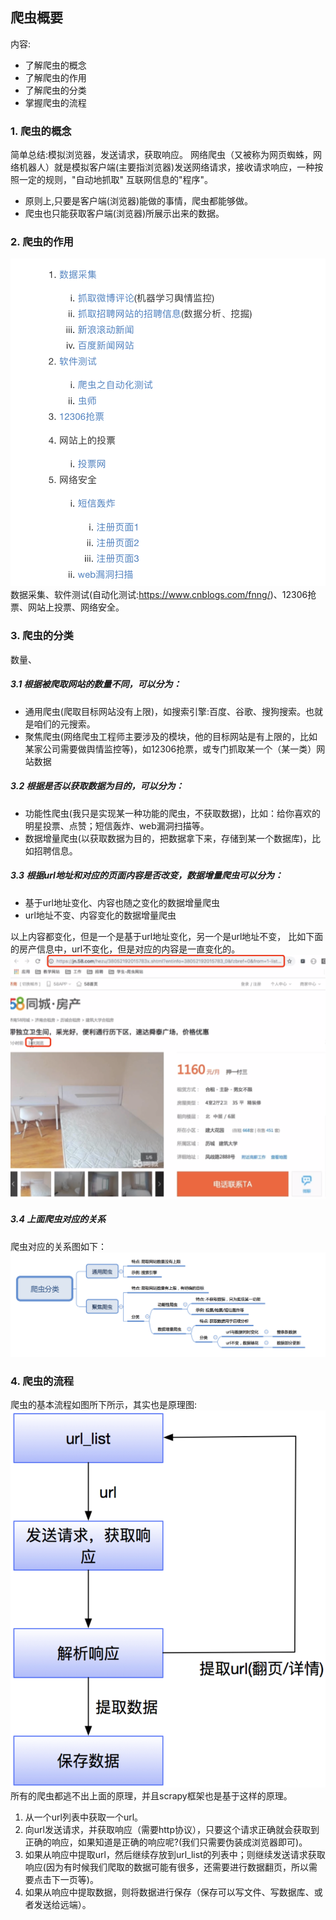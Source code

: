 ## 爬虫概要
内容:
* 了解爬虫的概念
* 了解爬虫的作用
* 了解爬虫的分类
* 掌握爬虫的流程

### 1. 爬虫的概念
  简单总结:模拟浏览器，发送请求，获取响应。
  网络爬虫（又被称为网页蜘蛛，网络机器人）就是模拟客户端(主要指浏览器)发送网络请求，接收请求响应，一种按照一定的规则，"自动地抓取" 互联网信息的"程序"。
  * 原则上,只要是客户端(浏览器)能做的事情，爬虫都能够做。
  * 爬虫也只能获取客户端(浏览器)所展示出来的数据。
### 2. 爬虫的作用
![image](../images/1.png)
 数据采集、软件测试(自动化测试:https://www.cnblogs.com/fnng/)、12306抢票、网站上投票、网络安全。
 
### 3. 爬虫的分类
数量、
##### 3.1 根据被爬取网站的数量不同，可以分为：
* 通用爬虫(爬取目标网站没有上限)，如搜索引擎:百度、谷歌、搜狗搜索。也就是咱们的元搜索。
* 聚焦爬虫(网络爬虫工程师主要涉及的模块，他的目标网站是有上限的，比如某家公司需要做舆情监控等)，如12306抢票，或专门抓取某一个（某一类）网站数据
##### 3.2 根据是否以获取数据为目的，可以分为：
* 功能性爬虫(我只是实现某一种功能的爬虫，不获取数据)，比如：给你喜欢的明星投票、点赞；短信轰炸、web漏洞扫描等。
* 数据增量爬虫(以获取数据为目的，把数据拿下来，存储到某一个数据库)，比如招聘信息。
##### 3.3 根据url地址和对应的页面内容是否改变，数据增量爬虫可以分为：
* 基于url地址变化、内容也随之变化的数据增量爬虫
* url地址不变、内容变化的数据增量爬虫

以上内容都变化，但是一个是基于url地址变化，另一个是url地址不变，
比如下面的房产信息中，url不变化，但是对应的内容是一直变化的。
![image](../images/3.png)

##### 3.4 上面爬虫对应的关系
  爬虫对应的关系图如下：
![image](../images/2.png)
                                                                                                                                                                                                                                                                                                                                                                                                                                                                                                                                                                                                                                                                                                                                              
### 4. 爬虫的流程  
  爬虫的基本流程如图所下所示，其实也是原理图:  
![image](../images/5.png)  
  所有的爬虫都逃不出上面的原理，并且scrapy框架也是基于这样的原理。

1. 从一个url列表中获取一个url。
2. 向url发送请求，并获取响应（需要http协议），只要这个请求正确就会获取到正确的响应，如果知道是正确的响应呢?(我们只需要伪装成浏览器即可)。
3. 如果从响应中提取url，然后继续存放到url_list的列表中；则继续发送请求获取响应(因为有时候我们爬取的数据可能有很多，还需要进行数据翻页，所以需要点击下一页等)。
4. 如果从响应中提取数据，则将数据进行保存（保存可以写文件、写数据库、或者发送给远端）。

